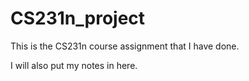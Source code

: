 # CS231n_project
This is the CS231n course assignment that I have done.

I will also put my notes in here.
